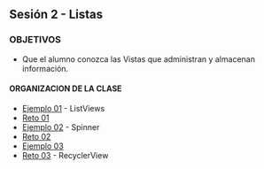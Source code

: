 ## Sesión 2 - Listas

### OBJETIVOS 

- Que el alumno conozca las Vistas que administran y almacenan información.

#### ORGANIZACION DE LA CLASE 

- [Ejemplo 01](Ejemplo-01) - ListViews
- [Reto 01](Reto-01) 
- [Ejemplo 02](Ejemplo-02) - Spinner
- [Reto 02](Reto-02)
- [Ejemplo 03](Ejemplo-03)
- [Reto 03](Reto-03) - RecyclerView
	
	

